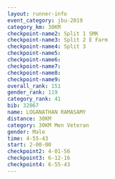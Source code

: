 ```yaml
---
layout: runner-info 
event_category: jbu-2019 
category_km: 30KM 
checkpoint-name2: Split 1 SMK 
checkpoint-name3: Split 2 E Farm 
checkpoint-name4: Split 3 
checkpoint-name5: 
checkpoint-name6: 
checkpoint-name7: 
checkpoint-name8: 
checkpoint-name9: 
overall_rank: 151
gender_rank: 119
category_rank: 41
bib: 32067
name: LOGANATHAN RAMASAMY
distance: 30KM
category: 30KM Men Veteran
gender: Male
time: 4-55-43
start: 2-00-00
checkpoint2: 4-01-56
checkpoint3: 6-12-16
checkpoint4: 6-55-43
---
```

